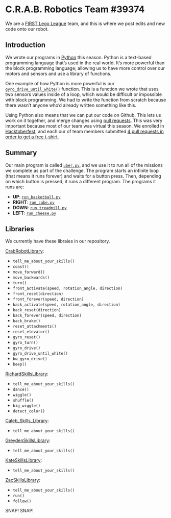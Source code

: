 # C.R.A.B. Robotics Team #39374

We are a [FIRST Lego League](https://www.firstlegoleague.org/) team, and this is where we post edits and new code onto our robot. 

## Introduction

We wrote our programs in [Python](https://www.python.org/) this season. Python is a text-based programming language that’s used in the real world. It’s more powerful than the block programming language; allowing us to have more control over our motors and sensors and use a library of functions.

One example of how Python is more powerful is our [`gyro_drive_until_white()`](https://github.com/Crab-Robotics/Crabot/blob/master/CrabRobotLibrary.py#L172-L182) function. This is a function we wrote that uses two sensors values inside of a loop, which would be difficult or impossible with block programming. We had to write the function from scratch because there wasn’t anyone who’d already written something like this.

Using Python also means that we can put our code on Github. This lets us work on it together, and merge changes using [pull requests](https://github.com/Crab-Robotics/Crabot/pulls). This was very important because most of our team was virtual this season. We enrolled in [Hacktoberfest](https://hacktoberfest.digitalocean.com/), and each our of team members submitted [4 pull requests in order to get a free t-shirt](https://github.com/Crab-Robotics/Crabot/pull/6).

## Summary

Our main program is called [`uber.py`](https://github.com/Crab-Robotics/Crabot/blob/master/uber.py), and we use it to run all of the missions we complete as part of the challenge. The program starts an infinite loop (that means it runs forever) and waits for a button press. Then, depending on which button is pressed, it runs a different program. The programs it runs are:

- **UP**: [`run_basketball.py`](https://github.com/Crab-Robotics/Crabot/blob/master/run_basketball.py)
- **RIGHT**: [`run_cube.py`](https://github.com/Crab-Robotics/Crabot/blob/master/run_cube.py)
- **DOWN**: [`run_treadmill.py`](https://github.com/Crab-Robotics/Crabot/blob/master/run_treadmill.py)
- **LEFT**: [`run_cheese.py`](https://github.com/Crab-Robotics/Crabot/blob/master/run_cheese.py)

## Libraries
We currently have these libraies in our repository.

[CrabRobotLibrary](https://github.com/Crab-Robotics/Crabot/blob/master/CrabRobotLibrary.py):
 - `tell_me_about_your_skills()` 
 - `coast()`
 - `move_forward()`
 - `move_backwards()`
 - `turn()`
 - `front_activate(speed, rotation_angle, direction)`
 - `front_reset(direction)`
 - `front_forever(speed, direction)`
 - `back_activate(speed, rotation_angle, direction)`
 - `back_reset(direction)`
 - `back_forever(speed, direction)`
 - `back_brake()`
 - `reset_attachments()`
 - `reset_elevator()`
 - `gyro_reset()`
 - `gyro_turn()`
 - `gyro_drive()`
 - `gyro_drive_until_white()`
 - `bw_gyro_drive()`
 - `beep()`

[RichardSkillsLibrary](https://github.com/Crab-Robotics/Crabot/blob/master/RichardSkillsLibrary.py):
 - `tell_me_about_your_skills()`
 - `dance()`
 - `wiggle()`
 - `shuffle()`
 - `big_wiggle()`
 - `detect_color()`

[Caleb_Skills_Library](https://github.com/Crab-Robotics/Crabot/blob/master/Caleb_Skills_Library.py):
 - `tell_me_about_your_skills()`

[GreydenSkillsLibrary](https://github.com/Crab-Robotics/Crabot/blob/master/GreydenSkillsLibrary.py):
 - `tell_me_about_your_skills()`

[KateSkillsLibrary](https://github.com/Crab-Robotics/Crabot/blob/master/KateSkillsLibrary.py):
 - `tell_me_about_your_skills()`

[ZacSkillsLibrary](https://github.com/Crab-Robotics/Crabot/blob/master/ZacSkillsLibrary.py):
 - `tell_me_about_your_skills()`
 - `run()`
 - `follow()`

SNAP! SNAP!

